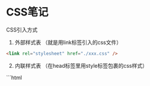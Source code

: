 # CSS笔记

CSS引入方式

1. 外部样式表   （就是用link标签引入的css文件）

```html
<link rel="stylesheet" href="./xxx.css" />
```

2. 内联样式表   （在head标签里用style标签包裹的css样式）

​```html
<head>
    <style>
        div {
            background:red;
        }

    </style>
</head>
```
3. 行内样式      （就是在标签内添加style属性，值就是css样式）

​```html
    <div style="background:red;"></div>
        <div class="box1"></div>
```



## margin塌陷问题

1. 垂直方向的两个父子级元素，margin-top会出现塌陷现象
2. 垂直方向的两个兄弟元素，margin-top或者margin-bottom取**最大值**

解决方法
- 父元素设置overflow:hidden;
- 父元素设置浮动
- 父元素设置边框

解决塌陷问题的原理

原理就是触发这个元素为BFC元素
block format content  块级格式化上下文



## 定位

定位有四种

- 相对定位 relative
    - 相对于它自己进行定位
- 绝对定位 absolute
    - 相对于祖先元素不是static定位的元素进行定位，如果祖先元素都是static,那就相对于浏览器进行定位
- 固定定位 fixed
    - 始终相对于浏览器进行定位
- 默认定位 static
    - 默认定位（不写定位就是它）


## 动画  animate

@keyframes  定义一个动画

给元素添加animation相关属性应用动画
animation-name  动画的名字
animation-duration 动画持续时间
animation-timing-function 指定动画的速度曲线
animation-iteration-count 动画的播放次数
animation-direction 规定动画是否在下一周期逆向地播放



## 阴影

box-shadow：h-shadow    v-shadow   v-shadow    blur    spread    color    inset


值	说明
h-shadow	必需的。水平阴影的位置。允许负值
v-shadow	必需的。垂直阴影的位置。允许负值
blur	可选。模糊距离
spread	可选。阴影的大小
color	可选。阴影的颜色。在CSS颜色值寻找颜色值的完整列表
inset	可选。从外层的阴影（开始时）改变阴影内侧阴影